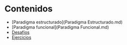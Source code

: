 # Contenidos

* [Paradigma estructurado](Paradigma Estructurado.md)
* [Paradigma funcional](Paradigma Funcional.md)
* [Desafíos](Desafíos.md)
* [Ejercicios](Ejercicios.md)
